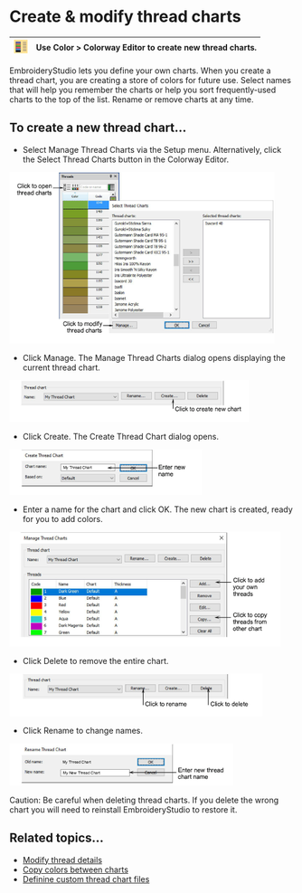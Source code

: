 # Create & modify thread charts

| ![ColorwayEditor00038.png](assets/ColorwayEditor00038.png) | Use Color > Colorway Editor to create new thread charts. |
| ---------------------------------------------------------- | -------------------------------------------------------- |

EmbroideryStudio lets you define your own charts. When you create a thread chart, you are creating a store of colors for future use. Select names that will help you remember the charts or help you sort frequently-used charts to the top of the list. Rename or remove charts at any time.

## To create a new thread chart...

- Select Manage Thread Charts via the Setup menu. Alternatively, click the Select Thread Charts button in the Colorway Editor.

![threads00039.png](assets/threads00039.png)

- Click Manage. The Manage Thread Charts dialog opens displaying the current thread chart.

![threads00042.png](assets/threads00042.png)

- Click Create. The Create Thread Chart dialog opens.

![CreateThreadChart.png](assets/CreateThreadChart.png)

- Enter a name for the chart and click OK. The new chart is created, ready for you to add colors.

![threads00047.png](assets/threads00047.png)

- Click Delete to remove the entire chart.

![threads00050.png](assets/threads00050.png)

- Click Rename to change names.

![RenameThreadChart.png](assets/RenameThreadChart.png)

Caution: Be careful when deleting thread charts. If you delete the wrong chart you will need to reinstall EmbroideryStudio to restore it.

## Related topics...

- [Modify thread details](Modify_thread_details)
- [Copy colors between charts](Copy_colors_between_charts)
- [Definine custom thread chart files](Definine_custom_thread_chart_files)
